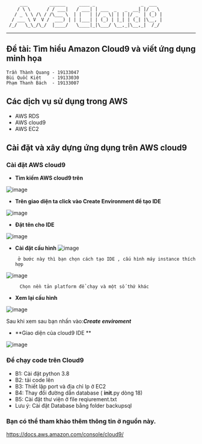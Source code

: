          ___        ______     ____ _                 _  ___  
        / \ \      / / ___|   / ___| | ___  _   _  __| |/ _ \ 
       / _ \ \ /\ / /\___ \  | |   | |/ _ \| | | |/ _` | (_) |
      / ___ \ V  V /  ___) | | |___| | (_) | |_| | (_| |\__, |
     /_/   \_\_/\_/  |____/   \____|_|\___/ \__,_|\__,_|  /_/ 
 ----------------------------------------------------------------- 

## Đề tài: Tìm hiểu Amazon Cloud9 và viết ứng dụng minh họa

    Trần Thành Quang - 19133047
    Bùi Quốc Kiệt    - 19133030
    Phạm Thanh Bách  - 19133007
## Các dịch vụ sử dụng trong AWS

-   AWS RDS
-   AWS cloud9
-   AWS EC2

## Cài đặt và xây dựng ứng dụng trên AWS cloud9 
### Cài đặt AWS cloud9
-   **Tìm kiếm AWS cloud9 trên**
  
![image](https://user-images.githubusercontent.com/93425051/168407648-c3730a42-83ca-4f84-a637-3fe3d9c5eac3.png)

-   **Trên giao diện ta click vào Create Environment để tạo IDE**

![image](https://user-images.githubusercontent.com/93425051/168407665-a2d7f93d-a484-48aa-bba1-14c0f22e1a75.png)

-   **Đặt tên cho IDE**

![image](https://user-images.githubusercontent.com/93425051/168407675-efda999b-39ad-4e18-be29-779c8f0628f1.png)

-   **Cài đặt cấu hình**
![image](https://user-images.githubusercontent.com/93425051/168407682-e1f613a7-9a72-4bfa-84c4-e997e7b24ee3.png)

         ở bước này thì bạn chọn cách tạo IDE , cấu hình máy instance thích hợp
         
![image](https://user-images.githubusercontent.com/93425051/168407692-9d81afd9-959b-4653-b817-522d0754b262.png)

         Chọn nền tản platform để chạy và một số thứ khác
         
-  **Xem lại cấu hình**

![image](https://user-images.githubusercontent.com/93425051/168407738-8173d32c-f6ac-4fe2-b58b-60994a28b263.png)

 Sau khi xem sau bạn nhấn vào:***Create enviroment***

-   **Giao diện của cloud9 IDE **

![image](https://user-images.githubusercontent.com/93425051/168407783-f82c3fd7-f342-444e-b4b8-9b84a8643813.png)

### Để chạy code trên Cloud9
-   B1: Cài đặt python 3.8 
-   B2: tải code lên
-   B3: Thiết lập port và địa chỉ Ip ở EC2
-   B4: Thay đổi đường dẫn database ( __init__.py dòng 18)
-   B5: Cài đặt thư viện ở file reqiurement.txt 
-   Lưu ý: Cài đặt Database bằng folder backupsql

###  Bạn có thể tham khảo thêm thông tin ở nguồn này.
 https://docs.aws.amazon.com/console/cloud9/

